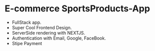 # E-commerce SportsProducts-App


* FullStack app.
* Super Cool Frontend Design.
* ServerSide rendering with NEXTJS.
* Authentication with Email, Google, FaceBook.
* Stipe Payment


 
